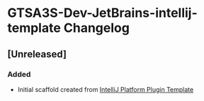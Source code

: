 <!-- Keep a Changelog guide -> https://keepachangelog.com -->

# GTSA3S-Dev-JetBrains-intellij-template Changelog

## [Unreleased]
### Added
- Initial scaffold created from [IntelliJ Platform Plugin Template](https://github.com/JetBrains/intellij-platform-plugin-template)

